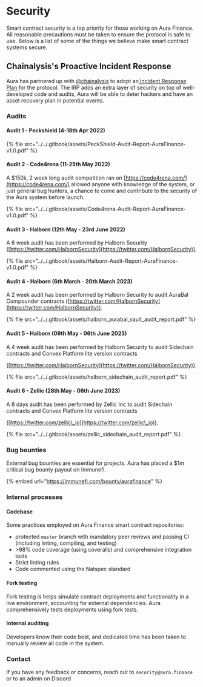 # Security

Smart contract security is a top priority for those working on Aura Finance. All reasonable precautions must be taken to ensure the protocol is safe to use. Below is a list of some of the things we believe make smart contract systems secure.



## Chainalysis's Proactive Incident Response

Aura has partnered up with [@chainalysis](https://twitter.com/chainalysis) to adopt an[ Incident Response Plan ](https://vote.aura.finance/#/proposal/0x2fbb1422b9efea30fc91b714645ef9591a8291c896e5f0e70efdf43d9a322f05)for the protocol. The IRP adds an extra layer of security on top of well-developed code and audits, Aura will be able to deter hackers and have an asset recovery plan in potential events.



### Audits

#### Audit 1 - Peckshield (4-18th Apr 2022)

{% file src="../../.gitbook/assets/PeckShield-Audit-Report-AuraFinance-v1.0.pdf" %}

#### Audit 2 - Code4rena (11-25th May 2022)

A $150k, 2 week long audit competition ran on [https://code4rena.com/](https://code4rena.com/) allowed anyone with knowledge of the system, or just general bug hunters, a chance to come and contribute to the security of the Aura system before launch.

{% file src="../../.gitbook/assets/Code4rena-Audit-Report-AuraFinance-v1.0.pdf" %}

#### Audit 3 - Halborn (12th May - 23rd June 2022)

A 6 week audit has been performed by Halborn Security ([https://twitter.com/HalbornSecurity](https://twitter.com/HalbornSecurity)).

{% file src="../../.gitbook/assets/Halborn-Audit-Report-AuraFinance-v1.0.pdf" %}

#### Audit 4 - Halborn (6th March - 20th March 2023)

A 2 week audit has been performed by Halborn Security to audit AuraBal Compounder contracts ([https://twitter.com/HalbornSecurity](https://twitter.com/HalbornSecurity)).

{% file src="../../.gitbook/assets/halborn_aurabal_vault_audit_report.pdf" %}

#### Audit 5 - Halborn (09th May - 06th June 2023)

A 4 week audit has been performed by Halborn Security to audit Sidechain contracts and  Convex Platform lite version contracts

&#x20;([https://twitter.com/HalbornSecurity](https://twitter.com/HalbornSecurity)).

{% file src="../../.gitbook/assets/halborn_sidechain_audit_report.pdf" %}

#### Audit 6 - Zellic (28th May - 06th June 2023)

A 8 days audit has been performed by Zellic Inc to audit Sidechain contracts and  Convex Platform lite version contracts

&#x20;([https://twitter.com/zellic\_io](https://twitter.com/zellic\_io)).

{% file src="../../.gitbook/assets/zellic_sidechain_audit_report.pdf" %}

### Bug bounties

External bug bounties are essential for projects. Aura has placed a $1m critical bug bounty payout on Immunefi.

{% embed url="https://immunefi.com/bounty/aurafinance" %}

###

### Internal processes

#### Codebase

Some practices employed on Aura Finance smart contract repositories:

* protected `master` branch with mandatory peer reviews and passing CI (including linting, compiling, and testing)
* \>98% code coverage (using coveralls) and comprehensive integration tests
* Strict linting rules
* Code commented using the Natspec standard

#### Fork testing

Fork testing is helps simulate contract deployments and functionality in a live environment, accounting for external dependencies. Aura comprehensively tests deployments using fork tests.

#### Internal auditing

Developers know their code best, and dedicated time has been taken to manually review all code in the system.



### Contact

If you have any feedback or concerns, reach out to `security@aura.finance` or to an admin on Discord

